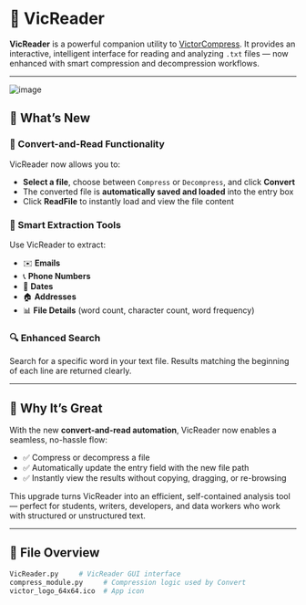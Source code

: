 # 📖 VicReader

**VicReader** is a powerful companion utility to [VictorCompress](https://github.com/Vic-Godwin/VictorCompress). It provides an interactive, intelligent interface for reading and analyzing `.txt` files — now enhanced with smart compression and decompression workflows.

---
![image](https://github.com/user-attachments/assets/74afa44b-90e8-4207-a9ec-0425a1d7500c)


## 🚀 What’s New

### 🔁 Convert-and-Read Functionality
VicReader now allows you to:
- **Select a file**, choose between `Compress` or `Decompress`, and click **Convert**
- The converted file is **automatically saved and loaded** into the entry box
- Click **ReadFile** to instantly load and view the file content

### 🧠 Smart Extraction Tools
Use VicReader to extract:
- ✉️ **Emails**
- 📞 **Phone Numbers**
- 📅 **Dates**
- 🏠 **Addresses**
- 📊 **File Details** (word count, character count, word frequency)

### 🔍 Enhanced Search
Search for a specific word in your text file. Results matching the beginning of each line are returned clearly.

---

## 🌟 Why It’s Great

With the new **convert-and-read automation**, VicReader now enables a seamless, no-hassle flow:
- ✅ Compress or decompress a file
- ✅ Automatically update the entry field with the new file path
- ✅ Instantly view the results without copying, dragging, or re-browsing

This upgrade turns VicReader into an efficient, self-contained analysis tool — perfect for students, writers, developers, and data workers who work with structured or unstructured text.

---

## 📁 File Overview

```bash
VicReader.py     # VicReader GUI interface
compress_module.py     # Compression logic used by Convert
victor_logo_64x64.ico  # App icon
